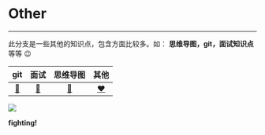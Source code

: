 # Other

----------

此分支是一些其他的知识点，包含方面比较多。如： **思维导图，git，面试知识点** 等等 :wink: 

|                             git                              |                             面试                             |                           思维导图                           |                             其他                             |
| :----------------------------------------------------------: | :----------------------------------------------------------: | :----------------------------------------------------------: | :----------------------------------------------------------: |
| [  :yellow_heart: ](https://github.com/YKitty/Notes/tree/master/notes/Other/git ) | [  :blue_heart: ](https://github.com/YKitty/Notes/tree/master/notes/Other/%E9%9D%A2%E8%AF%95%E7%9F%A5%E8%AF%86%E7%82%B9 ) | [  :purple_heart: ](https://github.com/YKitty/Notes/tree/master/notes/Other/%E6%80%9D%E7%BB%B4%E5%AF%BC%E5%9B%BE ) | [  :heart: ](https://github.com/YKitty/Notes/tree/master/notes/Other/%E5%85%B6%E4%BB%96 ) |

![](https://ykitty.oss-cn-beijing.aliyuncs.com/photo/%E5%85%B6%E4%BB%96/other.jpg)

**fighting!**